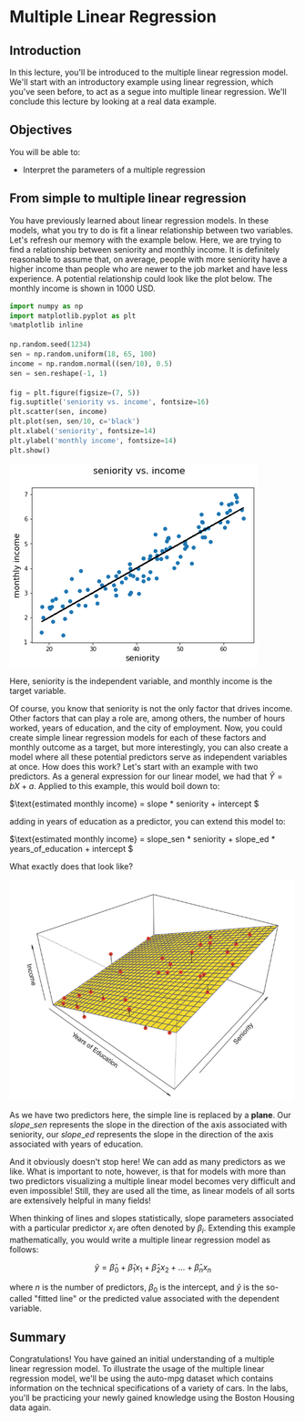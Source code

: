 
# Multiple Linear Regression

## Introduction
In this lecture, you'll be introduced to the multiple linear regression model. We'll start with an introductory example using linear regression, which you've seen before, to act as a segue into multiple linear regression. We'll conclude this lecture by looking at a real data example.

## Objectives
You will be able to:
* Interpret the parameters of a multiple regression

## From simple to multiple linear regression

You have previously learned about linear regression models. In these models, what you try to do is fit a linear relationship between two variables. Let's refresh our memory with the example below. Here, we are trying to find a relationship between seniority and monthly income. It is definitely reasonable to assume that, on average, people with more seniority have a higher income than people who are newer to the job market and have less experience. A potential relationship could look like the plot below. The monthly income is shown in 1000 USD.


```python
import numpy as np
import matplotlib.pyplot as plt
%matplotlib inline

np.random.seed(1234)
sen = np.random.uniform(18, 65, 100)
income = np.random.normal((sen/10), 0.5)
sen = sen.reshape(-1, 1)

fig = plt.figure(figsize=(7, 5))
fig.suptitle('seniority vs. income', fontsize=16)
plt.scatter(sen, income)
plt.plot(sen, sen/10, c='black')
plt.xlabel('seniority', fontsize=14)
plt.ylabel('monthly income', fontsize=14)
plt.show()
```


![png](index_files/index_1_0.png)


Here, seniority is the independent variable, and monthly income is the target variable.

Of course, you know that seniority is not the only factor that drives income. Other factors that can play a role are, among others, the number of hours worked, years of education, and the city of employment. Now, you could create simple linear regression models for each of these factors and monthly outcome as a target, but more interestingly, you can also create a model where all these potential predictors serve as independent variables at once. How does this work? Let's start with an example with two predictors. As a general expression for our linear model, we had that $\hat Y = bX + a$. Applied to this example, this would boil down to:

$\text{estimated monthly income} = slope * seniority + intercept $


adding in years of education as a predictor, you can extend this model to:

$\text{estimated monthly income} = slope\_sen * seniority + slope\_ed * years\_of\_education  + intercept $

What exactly does that look like?

<img src="images/multiple_reg.png" width="500">

As we have two predictors here, the simple line is replaced by a **plane**. Our $slope\_sen$ represents the slope in the direction of the axis associated with seniority, our $slope\_ed$ represents the slope in the direction of the axis associated with years of education. 

And it obviously doesn't stop here! We can add as many predictors as we like. What is important to note, however, is that for models with more than two predictors visualizing a multiple linear model becomes very difficult and even impossible! Still, they are used all the time, as linear models of all sorts are extensively helpful in many fields!

When thinking of lines and slopes statistically, slope parameters associated with a particular predictor $x_i$ are often denoted by $\beta_i$. Extending this example mathematically, you would write a multiple linear regression model as follows:

$$ \hat y = \hat\beta_0 + \hat\beta_1 x_1 + \hat\beta_2 x_2 +\ldots + \hat\beta_n x_n $$ 

where $n$ is the number of predictors, $\beta_0$ is the intercept, and $\hat y$ is the so-called "fitted line" or the predicted value associated with the dependent variable.


## Summary

Congratulations! You have gained an initial understanding of a multiple linear regression model. To illustrate the usage of the multiple linear regression model, we'll be using the auto-mpg dataset which contains information on the technical specifications of a variety of cars. In the labs, you'll be practicing your newly gained knowledge using the Boston Housing data again.
